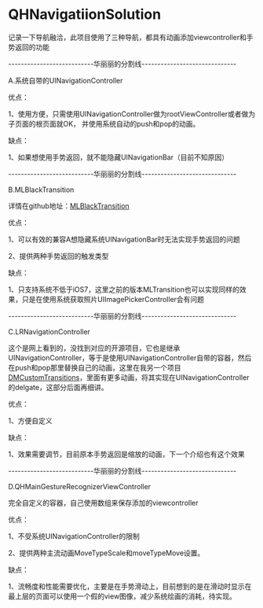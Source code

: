 QHNavigatiionSolution
=====================

记录一下导航融洽，此项目使用了三种导航，都具有动画添加viewcontroller和手势返回的功能

---------------------------华丽丽的分割线------------------------------

A.系统自带的UINavigationController

优点：

1、使用方便，只需使用UINavigationController做为rootViewController或者做为子页面的根页面就OK，
   并使用系统自动的push和pop的动画。

缺点：

1、如果想使用手势返回，就不能隐藏UINavigationBar（目前不知原因）

---------------------------华丽丽的分割线------------------------------

B.MLBlackTransition

详情在github地址：[MLBlackTransition](https://github.com/molon/MLTransition)

优点：

1、可以有效的兼容A想隐藏系统UINavigationBar时无法实现手势返回的问题

2、提供两种手势返回的触发类型

缺点：

1、只支持系统不低于iOS7，这里之前的版本MLTransition也可以实现同样的效果，只是在使用系统获取照片UIImagePickerController会有问题

---------------------------华丽丽的分割线------------------------------

C.LRNavigationController

这个是网上看到的，没找到对应的开源项目，它也是继承UINavigationController，等于是使用UINavigationController自带的容器，然后在push和pop那里替换自己的动画，这里在我另一个项目[DMCustomTransitions](https://github.com/chenqihui/DMCustomTransitions)，里面有更多动画，将其实现在UINavigationController的delgate，这部分后面再细讲。

优点：

1、方便自定义

缺点：

1、效果需要调节，目前原本手势返回是缩放的动画，下一个介绍也有这个效果

---------------------------华丽丽的分割线------------------------------

D.QHMainGestureRecognizerViewController

完全自定义的容器，自己使用数组来保存添加的viewcontroller

优点：

1、不受系统UINavigationController的限制

2、提供两种主流动画MoveTypeScale和moveTypeMove设置。

缺点：

1、流畅度和性能需要优化，主要是在手势滑动上，目前想到的是在滑动时显示在最上层的页面可以使用一个假的view图像，减少系统绘画的消耗，待实现。
